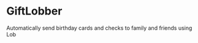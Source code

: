 GiftLobber
==========

Automatically send birthday cards and checks to family and friends using Lob
